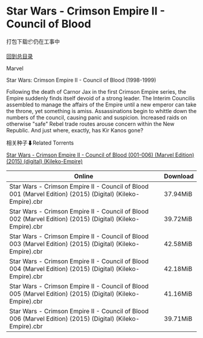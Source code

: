 # Star Wars - Crimson Empire II - Council of Blood

打包下载📦仍在工事中

[回到总目录](/Catalogs.md)

Marvel

Star Wars: Crimson Empire II - Council of Blood (1998-1999)

Following the death of Carnor Jax in the first Crimson Empire series, the Empire suddenly finds itself devoid of a strong leader. The Interim Councilis assembled to manage the affairs of the Empire until a new emperor can take the throne, yet something is amiss. Assassinations begin to whittle down the numbers of the council, causing panic and suspicion. Increased raids on otherwise "safe" Rebel trade routes arouse concern within the New Republic. And just where, exactly, has Kir Kanos gone?





相关种子⬇Related Torrents

[Star Wars - Crimson Empire II - Council of Blood (001-006) (Marvel Edition) (2015) (digital) (Kileko-Empire)](https://github.com/alicewish/markdown/blob/master/torrent/Star-Wars---Crimson-Empire-II---Council-of-Blood--001-006---Marvel-Edition---2015---digital---Kileko-Empire.md)

Online | Download
--- | ---
Star Wars - Crimson Empire II - Council of Blood 001 (Marvel Edition) (2015) (Digital) (Kileko-Empire).cbr | 37.94MiB
Star Wars - Crimson Empire II - Council of Blood 002 (Marvel Edition) (2015) (Digital) (Kileko-Empire).cbr | 39.72MiB
Star Wars - Crimson Empire II - Council of Blood 003 (Marvel Edition) (2015) (Digital) (Kileko-Empire).cbr | 42.58MiB
Star Wars - Crimson Empire II - Council of Blood 004 (Marvel Edition) (2015) (Digital) (Kileko-Empire).cbr | 42.18MiB
Star Wars - Crimson Empire II - Council of Blood 005 (Marvel Edition) (2015) (Digital) (Kileko-Empire).cbr | 41.16MiB
Star Wars - Crimson Empire II - Council of Blood 006 (Marvel Edition) (2015) (Digital) (Kileko-Empire).cbr | 39.71MiB